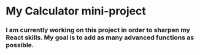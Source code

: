 # My Calculator mini-project
### I am currently working on this project in order to sharpen my React skills. My goal is to add as many advanced functions as possible.
